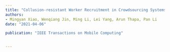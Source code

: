 ```yaml
---
title: "Collusion-resistant Worker Recruitment in Crowdsourcing Systems"
authors:
- Mingyan Xiao, Wenqiang Jin, Ming Li, Lei Yang, Arun Thapa, Pan Li
date: "2021-04-06"

publication: "IEEE Transactions on Mobile Computing"


---
```

